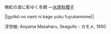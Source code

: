 暁紅の波に影ゆく冬鴎
—[水原秋櫻子](https://ja.wikipedia.org/wiki/水原秋櫻子)

||gyōkō no nami ni kage yuku fuyukamome||

浮世絵: Aoyama Masaharu, Seagulls - カモメ, 1950